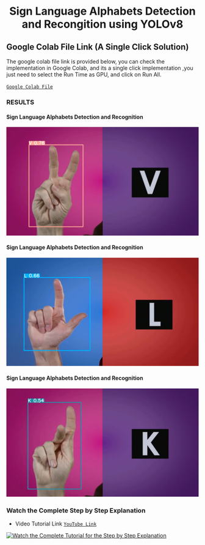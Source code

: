 <H1 align="center">
Sign Language Alphabets Detection and Recongition using YOLOv8 </H1>

## Google Colab File Link (A Single Click Solution)
The google colab file link  is provided below, you can check the implementation in Google Colab, and its a single click implementation
,you just need to select the Run Time as GPU, and click on Run All.

[`Google Colab File`](https://colab.research.google.com/drive/1ITdJrATdpu3zE99HYPXZ42exQWLrWRp0?usp=sharing)



### RESULTS

#### Sign Language Alphabets Detection and Recognition  
![](./figure_1.png)

#### Sign Language Alphabets Detection and Recognition  
![](./figure_2.png)

#### Sign Language Alphabets Detection and Recognition  

![](./figure_3.png)

### Watch the Complete Step by Step Explanation

- Video Tutorial Link  [`YouTube Link`](https://www.youtube.com/watch?v=-UoSr9Z_Bg0)


[![Watch the Complete Tutorial for the Step by Step Explanation](https://img.youtube.com/vi/-UoSr9Z_Bg0/0.jpg)]([https://www.youtube.com/watch?v=StTqXEQ2l-Y](https://www.youtube.com/watch?v=-UoSr9Z_Bg0))
